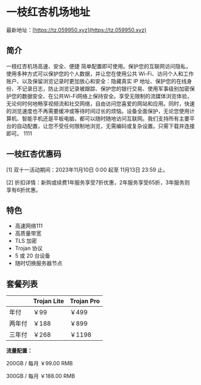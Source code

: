 # 一枝红杏机场地址

最新地址：[https://tz.059950.xyz](https://tz.059950.xyz)

## 简介

一枝红杏机场高速、安全、便捷 简单配置即可使用。保护您的互联网访问隐私，使用多种方式可以保护您的个人数据，并让您在使用公共 Wi-Fi、访问个人和工作账户、以及保留浏览记录时更加放心和安全：隐藏真实 IP 地址、保护您的在线身份、不记录日志，防止浏览记录被跟踪、保护您的银行交易、使用军事级别加密保护您的数据安全、在公共Wi-Fi网络上保持安全。享受无限制的流媒体浏览体验，无论何时何地畅享视频流和社交网络，自由访问您喜爱的网站和应用。同时，快速的浏览速度也不再需要缓冲或等待时间过长的烦恼。设备全面保护，无论您使用计算机、智能手机还是平板电脑，都可以随时随地访问互联网。我们支持所有主要平台的自动配置，让您不受任何限制地浏览，无需编码或复杂设置。只需下载并连接即可。
1111
## 一枝红杏优惠码

[1] 双十一活动期间：2023年11月10日 0:00 起至 11月13日 23:59 止。

[2] 折扣详情：新购或续费1年服务享受7折优惠，2年服务享受65折，3年服务则享有6折优惠。

## 特色

* 高速网络111
* 高质量带宽
* TLS 加密
* Trojan 协议
* 5 或 20 台设备
* 随时切换服务器节点

## 套餐列表

||Trojan Lite|Trojan Pro|
|----|----|----|
|年付|￥99|￥499|
|两年付|￥188|￥899|
|三年付|￥268|￥1198|

**流量配置：**

200GB / 每月 ￥99.00 RMB

300GB / 每月 ￥188.00 RMB
